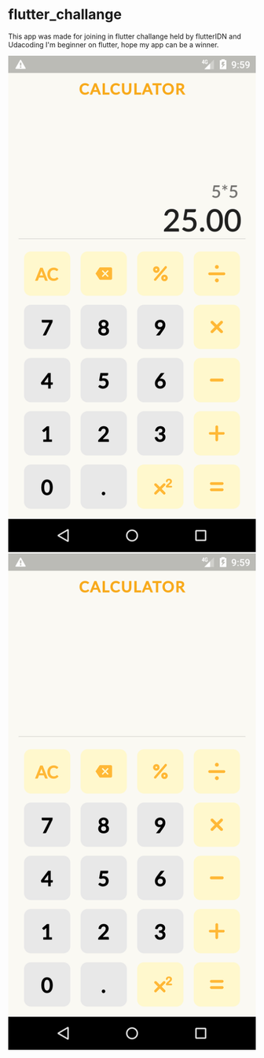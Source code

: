 # flutter_challange
  
This app was made for joining in flutter challange held by flutterIDN and Udacoding
I'm beginner on flutter, hope my app can be a winner.

![alt text](https://github.com/ahmadnurrizal/flutter-challenge/blob/master/output1.png)
![alt text](https://github.com/ahmadnurrizal/flutter-challenge/blob/master/output2.png)
